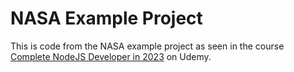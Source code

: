 # NASA Example Project

This is code from the NASA example project as seen in the course [Complete NodeJS Developer in 2023](https://www.udemy.com/course/complete-nodejs-developer-zero-to-mastery/) on Udemy.
